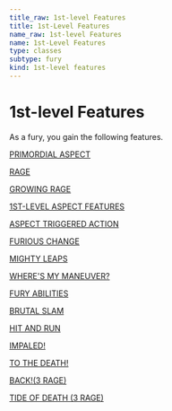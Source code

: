 ```yaml
---
title_raw: 1st-level Features
title: 1st-Level Features
name_raw: 1st-level Features
name: 1st-Level Features
type: classes
subtype: fury
kind: 1st-level features
---
```


# 1st-level Features

As a fury, you gain the following features.

[PRIMORDIAL ASPECT](./Primordial%20Aspect.md)

[RAGE](./Rage.md)

[GROWING RAGE](./Growing%20Rage.md)

[1ST-LEVEL ASPECT FEATURES](./1st-Level%20Aspect%20Features/1st-Level%20Aspect%20Features.md)

[ASPECT TRIGGERED ACTION](./Aspect%20Triggered%20Action.md)

[FURIOUS CHANGE](./Furious%20Change.md)

[MIGHTY LEAPS](./Mighty%20Leaps.md)

[WHERE'S MY MANEUVER?](./Wheres%20My%20Maneuver.md)

[FURY ABILITIES](./Fury%20Abilities/Fury%20Abilities.md)

[BRUTAL SLAM](./Brutal%20Slam.md)

[HIT AND RUN](./Hit%20And%20Run.md)

[IMPALED!](./Impaled.md)

[TO THE DEATH!](./To%20The%20Death/To%20The%20Death.md)

[BACK!(3 RAGE)](<./BACK(3%20RAGE).md>)

[TIDE OF DEATH (3 RAGE)](./Tide%20Of%20Death/Tide%20Of%20Death.md)
